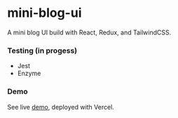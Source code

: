 # mini-blog-ui
A mini blog UI build with React, Redux, and TailwindCSS.  

### Testing (in progess)
- Jest
- Enzyme

### Demo
See live [demo](https://mini-blog-ui.vercel.app/), deployed with Vercel.
